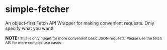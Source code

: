 # simple-fetcher

An object-first Fetch API Wrapper for making convenient requests. Only specify what you want!

**NOTE:**<small> This is only meant for more convenient basic JSON requests. Please use the fetch API for more complex use cases.</small>
